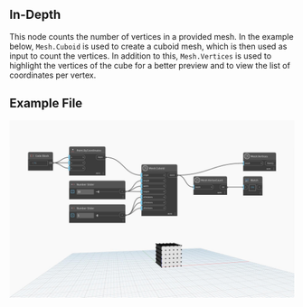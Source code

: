 ## In-Depth
This node counts the number of vertices in a provided mesh. In the example below, `Mesh.Cuboid` is used to create a cuboid mesh, which is then used as input to count the vertices. In addition to this, `Mesh.Vertices` is used to highlight the vertices of the cube for a better preview and to view the list of coordinates per vertex.

## Example File

![Example](./Autodesk.DesignScript.Geometry.Mesh.VertexCount_img.jpg)